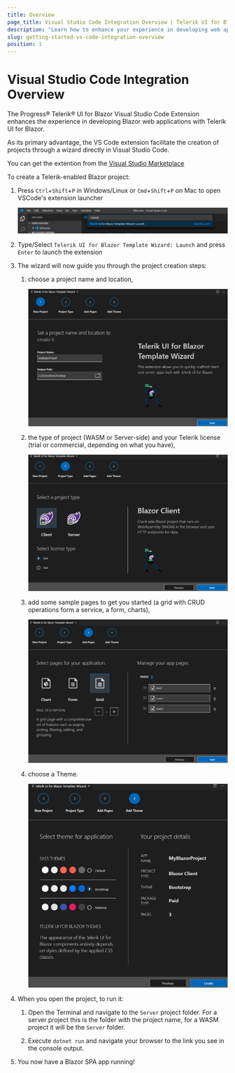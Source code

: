 ```yaml
---
title: Overview
page_title: Visual Studio Code Integration Overview | Telerik UI for Blazor
description: "Learn how to enhance your experience in developing web applications with Progress Telerik UI for Blazor."
slug: getting-started-vs-code-integration-overview
position: 1
---
```


# Visual Studio Code Integration Overview

The Progress&reg; Telerik&reg; UI for Blazor Visual Studio Code Extension enhances the experience in developing Blazor web applications with Telerik UI for Blazor.

As its primary advantage, the VS Code extension facilitate the creation of projects through a wizard directly in Visual Studio Code.

You can get the extention from the [Visual Studio Marketplace](https://marketplace.visualstudio.com/items?itemName=blazor.templatewizard)

To create a Telerik-enabled Blazor project:

1. Press `Ctrl`+`Shift`+`P` in Windows/Linux or `Cmd`+`Shift`+`P` on Mac to open VSCode's extension launcher

    ![launch Telerik Blazor VS Code extension](images/launch-extension.png)

1. Type/Select `Telerik UI for Blazor Template Wizard: Launch` and press `Enter` to launch the extension

1. The wizard will now guide you through the project creation steps:
    1. choose a project name and location,
    
        ![choose Telerik project name and location](images/project-name-and-location.png)
        
    1. the type of project (WASM or Server-side) and your Telerik license (trial or commercial, depending on what you have),
    
        ![choose Blazor project type and Telerik license](images/project-type-and-license.png)
    
    1. add some sample pages to get you started (a grid with CRUD operations form a service, a form, charts),
    
        ![add sample pages](images/add-pages.png)
    
    1. choose a Theme.
    
        ![choose Telerik Theme](images/choose-theme.png)

1. When you open the project, to run it:

    1. Open the Terminal and navigate to the `Server` project folder. For a server project this is the folder with the project name, for a WASM project it will be the `Server` folder.

    1. Execute `dotnet run` and navigate your browser to the link you see in the console output.

1. You now have a Blazor SPA app running!


